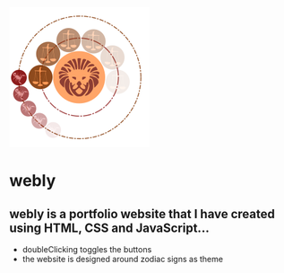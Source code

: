 ![zodiac theme](./background.png)

# webly

## webly is a portfolio website that I have created using HTML, CSS and JavaScript...
- doubleClicking toggles the buttons
- the website is designed around zodiac signs as theme